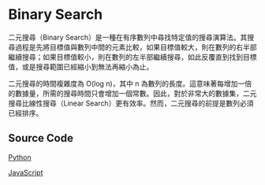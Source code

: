 # Binary Search

二元搜尋（Binary Search）是一種在有序數列中尋找特定值的搜尋演算法。其搜尋過程是先將目標值與數列中間的元素比較，如果目標值較大，則在數列的右半部繼續搜尋；如果目標值較小，則在數列的左半部繼續搜尋，如此反覆直到找到目標值，或是搜尋範圍已經縮小到無法再縮小為止。

二元搜尋的時間複雜度為 O(log n)，其中 n 為數列的長度。這意味著每增加一倍的數據量，所需的搜尋時間只會增加一個常數。因此，對於非常大的數據集，二元搜尋比線性搜尋（Linear Search）更有效率。然而，二元搜尋的前提是數列必須已經排序。

## Source Code

[Python](https://github.com/okisdev/algorithm-samples/blob/main/Python/Searching/binary-search.py)

[JavaScript](https://github.com/okisdev/algorithm-samples/blob/main/JavaScript/Searching/binary-search.js)
